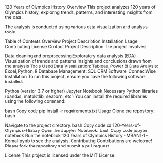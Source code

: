 120 Years of Olympics History
Overview
This project analyzes 120 years of Olympics history, exploring trends, patterns, and interesting insights from the data. 

The analysis is conducted using various data visualization and analysis tools.

Table of Contents
Overview
Project Description
Installation
Usage
Contributing
License
Contact
Project Description
The project involves:

Data cleaning and preprocessing
Exploratory data analysis (EDA)
Visualization of trends and patterns
Insights and conclusions drawn from the analysis
Tools Used
Data Visualization: Tableau, Power BI
Data Analysis: Excel, Python, R
Database Management: SQL
CRM Software: ConnectWise
Installation
To run this project, ensure you have the following software installed:

Python (version 3.7 or higher)
Jupyter Notebook
Necessary Python libraries (pandas, matplotlib, seaborn, etc.)
You can install the required libraries using the following command:

bash
Copy code
pip install -r requirements.txt
Usage
Clone the repository:
bash


Navigate to the project directory:
bash
Copy code
cd 120-Years-of-Olympics-History
Open the Jupyter Notebook:
bash
Copy code
jupyter notebook
Run the notebook 120 Years of Olympics History - MBAN1-1 - Komal.ipynb to see the analysis.
Contributing
Contributions are welcome! Please fork the repository and submit a pull request.

License
This project is licensed under the MIT License.

